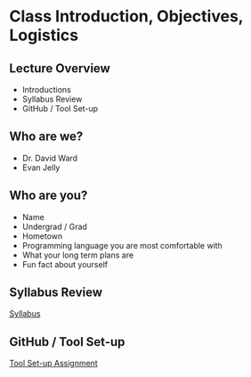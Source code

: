 # Class Introduction, Objectives, Logistics

## Lecture Overview
* Introductions
* Syllabus Review
* GitHub / Tool Set-up

## Who are we?
* Dr. David Ward
* Evan Jelly

## Who are you?
* Name
* Undergrad / Grad
* Hometown
* Programming language you are most comfortable with
* What your long term plans are
* Fun fact about yourself

## Syllabus Review
[Syllabus](../syllabus.md)

## GitHub / Tool Set-up
[Tool Set-up Assignment](../Assignments/01_tool_setup_git_intro.md)

